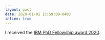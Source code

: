 ```yaml
---
layout: post
date: 2020-01-01 15:59:00-0400
inline: true
---
```


I received the [IBM PhD Fellowship award 2020](https://www.research.ibm.com/university/awards/fellowships-awardees.html).

